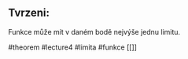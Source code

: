 ## Tvrzeni: 
Funkce může mít v daném bodě nejvýše jednu limitu.




#theorem #lecture4 #limita #funkce 
[[]]